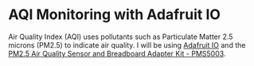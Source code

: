 # AQI Monitoring with Adafruit IO

Air Quality Index (AQI) uses pollutants such as Particulate Matter 2.5 microns (PM2.5) to indicate air quality. I will be using [Adafruit IO](https://io.adafruit.com/) and the [PM2.5 Air Quality Sensor and Breadboard Adapter Kit - PMS5003](https://www.adafruit.com/product/3686).
